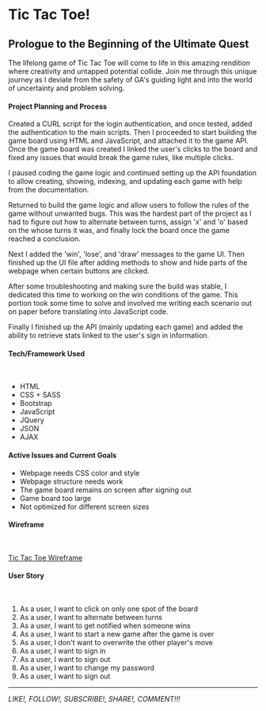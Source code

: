 # Tic Tac Toe!

## Prologue to the Beginning of the Ultimate Quest

The lifelong game of Tic Tac Toe will come to life in this amazing rendition
where creativity and untapped potential collide. Join me through this unique
journey as I deviate from the safety of GA's guiding light and into the world of
uncertainty and problem solving.


#### Project Planning and Process

<p> Created a CURL script for the login authentication, and once tested, added the authentication to the main scripts. Then I proceeded to start building the game board using HTML and JavaScript, and attached it to the game API. Once the game board was created I linked the user's clicks to the board and fixed any issues that would break the game rules, like multiple clicks.  </p>

<p> I paused coding the game logic and continued setting up the API foundation to allow creating, showing, indexing, and updating each game with help from the documentation.</p>

<p> Returned to build the game logic and allow users to follow the rules of the game without unwanted bugs. This was the hardest part of the project as I had to figure out how to alternate between turns, assign 'x' and 'o' based on the whose turns it was, and finally lock the board once the game reached a conclusion. </p>

<p> Next I added the 'win', 'lose', and 'draw' messages to the game UI. Then finished up the UI file after adding methods to show and hide parts of the webpage when certain buttons are clicked. </p>

<p> After some troubleshooting and making sure the build was stable, I dedicated this time to working on the win conditions of the game. This portion took some time to solve and involved me writing each scenario out on paper before translating into JavaScript code.</p>

<p>Finally I finished up the API (mainly updating each game) and added the ability to retrieve stats linked to the user's sign in information. </p>

#### Tech/Framework Used
<br />

- HTML
- CSS + SASS
- Bootstrap
- JavaScript
- JQuery
- JSON
- AJAX

#### Active Issues and Current Goals

- Webpage needs CSS color and style
- Webpage structure needs work
- The game board remains on screen after signing out
- Game board too large
- Not optimized for different screen sizes

#### Wireframe
<br />

[Tic Tac Toe Wireframe](https://imgur.com/a/ZpfmSD8)

#### User Story
<br />

1. As a user, I want to click on only one spot of the board
2. As a user, I want to alternate between turns
3. As a user, I want to get notified when someone wins
4. As a user, I want to start a new game after the game is over
5. As a user, I don't want to overwrite the other player's move
6. As a user, I want to sign in
7. As a user, I want to sign out
8. As a user, I want to change my password
9. As a user, I want to sign out


--------
*LIKE!, FOLLOW!, SUBSCRIBE!, SHARE!, COMMENT!!!*
